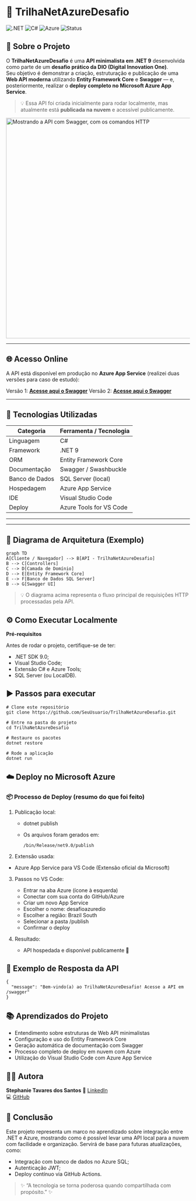 # 🚀 TrilhaNetAzureDesafio

![.NET](https://img.shields.io/badge/.NET-9.0-blueviolet?style=for-the-badge)
![C#](https://img.shields.io/badge/Language-C%23-239120?style=for-the-badge&logo=csharp)
![Azure](https://img.shields.io/badge/Hosted%20on-Azure-blue?style=for-the-badge&logo=microsoftazure)
![Status](https://img.shields.io/badge/Status-Online-success?style=for-the-badge)

## 📘 Sobre o Projeto

O **TrilhaNetAzureDesafio** é uma **API minimalista em .NET 9** desenvolvida como parte de um **desafio prático da DIO (Digital Innovation One)**.  
Seu objetivo é demonstrar a criação, estruturação e publicação de uma **Web API moderna** utilizando **Entity Framework Core** e **Swagger** — e, posteriormente, realizar o **deploy completo no Microsoft Azure App Service**.

> 💡 Essa API foi criada inicialmente para rodar localmente, mas atualmente está **publicada na nuvem** e acessível publicamente.

<img width="1351" height="603" alt="Mostrando a API com Swagger, com os comandos HTTP" src="https://github.com/user-attachments/assets/0bc2c6d7-3615-4914-9a08-eb9475119d96" />

---

## 🌐 Acesso Online

A API está disponível em produção no **Azure App Service** (realizei duas versões para caso de estudo):  

Versão 1: **[Acesse aqui o Swagger](https://desafioazuredio-dka4c2ddcvh4e6a6.brazilsouth-01.azurewebsites.net/swagger/index.html)**
Versão 2: **[Acesse aqui o Swagger](https://desafioprojetovideo-akc9f7gueee2fye9.brazilsouth-01.azurewebsites.net/swagger/index.html)**

---

## 🧩 Tecnologias Utilizadas

| Categoria | Ferramenta / Tecnologia |
|------------|--------------------------|
| Linguagem | C# |
| Framework | .NET 9 |
| ORM | Entity Framework Core |
| Documentação | Swagger / Swashbuckle |
| Banco de Dados | SQL Server (local) |
| Hospedagem | Azure App Service |
| IDE | Visual Studio Code |
| Deploy | Azure Tools for VS Code |

---


---

## 🧠 Diagrama de Arquitetura (Exemplo)

```mermaid
graph TD
A[Cliente / Navegador] --> B[API - TrilhaNetAzureDesafio]
B --> C[Controllers]
C --> D[Camada de Domínio]
D --> E[Entity Framework Core]
E --> F[Banco de Dados SQL Server]
B --> G[Swagger UI]

````

> 💡 O diagrama acima representa o fluxo principal de requisições HTTP processadas pela API.

## ⚙️ Como Executar Localmente

**Pré-requisitos**

Antes de rodar o projeto, certifique-se de ter:

- .NET SDK 9.0;
- Visual Studio Code;
- Extensão C# e Azure Tools;
- SQL Server (ou LocalDB).

## ▶️ Passos para executar

`````
# Clone este repositório
git clone https://github.com/SeuUsuario/TrilhaNetAzureDesafio.git

# Entre na pasta do projeto
cd TrilhaNetAzureDesafio

# Restaure os pacotes
dotnet restore

# Rode a aplicação
dotnet run
``````

## ☁️ Deploy no Microsoft Azure

### 📦 Processo de Deploy (resumo do que foi feito)

1. Publicação local:
   - dotnet publish
   - Os arquivos foram gerados em:
     
     ````
     /bin/Release/net9.0/publish
     ````

2. Extensão usada:
  - Azure App Service para VS Code (Extensão oficial da Microsoft)

3. Passos no VS Code:
   - Entrar na aba Azure (ícone à esquerda)
   - Conectar com sua conta do GitHub/Azure
   - Criar um novo App Service
   - Escolher o nome: desafioazuredio
   - Escolher a região: Brazil South
   - Selecionar a pasta /publish
   - Confirmar o deploy

4. Resultado:
   - API hospedada e disponível publicamente 💙

## 🧾 Exemplo de Resposta da API

````
{
  "message": "Bem-vindo(a) ao TrilhaNetAzureDesafio! Acesse a API em /swagger"
}
````

## 📚 Aprendizados do Projeto

- Entendimento sobre estruturas de Web API minimalistas
- Configuração e uso do Entity Framework Core
- Geração automática de documentação com Swagger
- Processo completo de deploy em nuvem com Azure
- Utilização do Visual Studio Code com Azure App Service

## 🧑‍💻 Autora

**Stephanie Tavares dos Santos**
🔗 [LinkedIn](https://www.linkedin.com/in/stephanie-t-santos/)  
💻 [GitHub](https://github.com/stephtavzz)  


## 🏁 Conclusão

Este projeto representa um marco no aprendizado sobre integração entre .NET e Azure, mostrando como é possível levar uma API local para a nuvem com facilidade e organização.
Servirá de base para futuras atualizações, como:

- Integração com banco de dados no Azure SQL;
- Autenticação JWT;
- Deploy contínuo via GitHub Actions.

> ✨ “A tecnologia se torna poderosa quando compartilhada com propósito.” ✨

